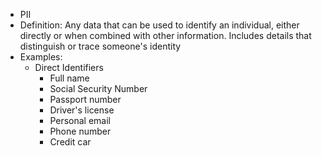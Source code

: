 - PII
- Definition: Any data that can be used to identify an individual, either directly or when combined with other information. Includes details that distinguish or trace someone's identity
- Examples:
	- Direct Identifiers
		- Full name
		- Social Security Number
		- Passport number
		- Driver's license 
		- Personal email
		- Phone number
		- Credit car 